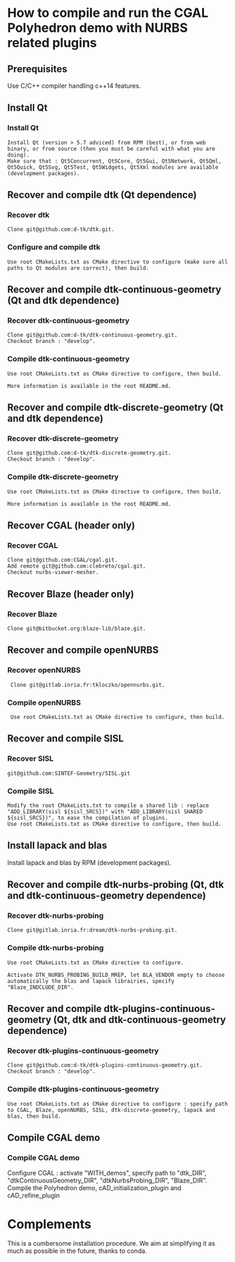 # How to compile and run the CGAL Polyhedron demo with NURBS related plugins

## Prerequisites
  Use C/C++ compiler handling c++14 features.

## Install Qt
  ### Install Qt
    Install Qt (version > 5.7 adviced) from RPM (best), or from web binary, or from source (then you must be careful with what you are doing).
    Make sure that : Qt5Concurrent, Qt5Core, Qt5Gui, Qt5Network, Qt5Qml, Qt5Quick, Qt5Svg, Qt5Test, Qt5Widgets, Qt5Xml modules are available (development packages).

## Recover and compile dtk (Qt dependence)
  ### Recover dtk
    Clone git@github.com:d-tk/dtk.git.
  ### Configure and compile dtk
    Use root CMakeLists.txt as CMake directive to configure (make sure all paths to Qt modules are correct), then build.

## Recover and compile dtk-continuous-geometry (Qt and dtk dependence)
  ### Recover dtk-continuous-geometry
    Clone git@github.com:d-tk/dtk-continuous-geometry.git.
    Checkout branch : "develop".
  ### Compile dtk-continuous-geometry
    Use root CMakeLists.txt as CMake directive to configure, then build.

    More information is available in the root README.md.

## Recover and compile dtk-discrete-geometry (Qt and dtk dependence)
  ### Recover dtk-discrete-geometry
    Clone git@github.com:d-tk/dtk-discrete-geometry.git.
    Checkout branch : "develop".
  ### Compile dtk-discrete-geometry
    Use root CMakeLists.txt as CMake directive to configure, then build.

    More information is available in the root README.md.

## Recover CGAL (header only)
  ### Recover CGAL
    Clone git@github.com:CGAL/cgal.git.
    Add remote git@github.com:clebreto/cgal.git.
    Checkout nurbs-viewer-mesher.

## Recover Blaze (header only)
  ### Recover Blaze
    Clone git@bitbucket.org:blaze-lib/blaze.git.

## Recover and compile openNURBS
   ### Recover openNURBS
     Clone git@gitlab.inria.fr:tkloczko/opennurbs.git.
   ### Compile openNURBS
     Use root CMakeLists.txt as CMake directive to configure, then build.

## Recover and compile SISL
  ### Recover SISL
    git@github.com:SINTEF-Geometry/SISL.git
  ### Compile SISL
    Modify the root CMakeLists.txt to compile a shared lib : replace "ADD_LIBRARY(sisl ${sisl_SRCS})" with "ADD_LIBRARY(sisl SHARED ${sisl_SRCS})", to ease the compilation of plugins.
    Use root CMakeLists.txt as CMake directive to configure, then build.

## Install lapack and blas
  Install lapack and blas by RPM (development packages).

## Recover and compile dtk-nurbs-probing (Qt, dtk and dtk-continuous-geometry dependence)
  ### Recover dtk-nurbs-probing
    Clone git@gitlab.inria.fr:dream/dtk-nurbs-probing.git.
  ### Compile dtk-nurbs-probing
    Use root CMakeLists.txt as CMake directive to configure.

    Activate DTK_NURBS_PROBING_BUILD_MREP, let BLA_VENDOR empty to choose automatically the blas and lapack librairies, specify "Blaze_INDCLUDE_DIR".

## Recover and compile dtk-plugins-continuous-geometry (Qt, dtk and dtk-continuous-geometry dependence)
  ### Recover dtk-plugins-continuous-geometry
    Clone git@github.com:d-tk/dtk-plugins-continuous-geometry.git.
    Checkout branch : "develop".
  ### Compile dtk-plugins-continuous-geometry
    Use root CMakeLists.txt as CMake directive to configure : specify path to CGAL, Blaze, openNURBS, SISL, dtk-discrete-geometry, lapack and blas, then build.

## Compile CGAL demo
  ### Compile CGAL demo
  Configure CGAL : activate "WITH_demos", specify path to "dtk_DIR", "dtkContinuousGeometry_DIR", "dtkNurbsProbing_DIR", "Blaze_DIR".
  Compile the Polyhedron demo, cAD_initialization_plugin and cAD_refine_plugin

# Complements
This is a cumbersome installation procedure. We aim at simplifying it as much as possible in the future, thanks to conda.
